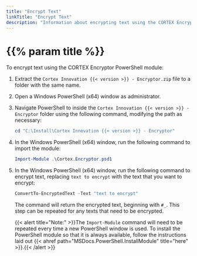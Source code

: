 ```yaml
---
title: "Encrypt Text"
linkTitle: "Encrypt Text"
description: "Information about encrypting text using the CORTEX Encryptor."
---
```


# {{% param title %}}

To encrypt text using the CORTEX Encryptor PowerShell module:

1. Extract the `Cortex Innovation {{< version >}} - Encryptor.zip` file to a folder with the same name.
1. Open a Windows PowerShell (x64) window as administrator.
1. Navigate PowerShell to inside the `Cortex Innovation {{< version >}} - Encryptor` folder using the following command, modifying the path as necessary:

    ```powershell
    cd "C:\Install\Cortex Innovation {{< version >}} - Encryptor"
    ```

1. In the Windows PowerShell (x64) window, run the following command to import the module:

    ```powershell
    Import-Module .\Cortex.Encryptor.psd1
    ```

1. In the Windows PowerShell (x64) window, run the following command to encrypt text, replacing `text to encrypt` with the text that you want to encrypt:

    ```powershell
    ConvertTo-EncryptedText -Text "text to encrypt"
    ```

    The command will return the encrypted text, beginning with `#_`. This step can be repeated for any texts that need to be encrypted.

    {{< alert title="Note:" >}}The `Import-Module` command will need to be repeated every time a new PowerShell window is used. To install the PowerShell module so that it is always available, follow the instructions laid out {{< ahref path="MSDocs.PowerShell.InstallModule" title="here" >}}.{{< /alert >}}

